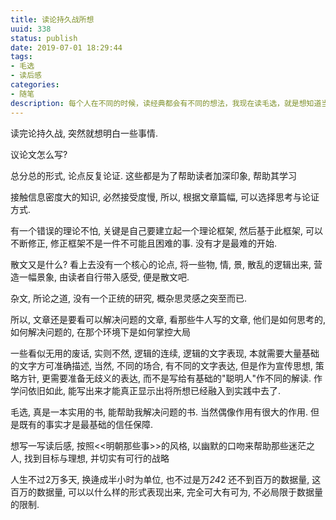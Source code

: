 ```yaml
---
title: 读论持久战所想
uuid: 338
status: publish
date: 2019-07-01 18:29:44
tags: 
- 毛选
- 读后感
categories: 
- 随笔
description: 每个人在不同的时候，读经典都会有不同的想法，我现在读毛选，就是想知道当初教员在那种困境下是如何行事的，以及是如何写文章的。
---
```


读完论持久战, 突然就想明白一些事情.

议论文怎么写? 

总分总的形式, 论点反复论证. 这些都是为了帮助读者加深印象, 帮助其学习

接触信息密度大的知识, 必然接受度慢, 所以, 根据文章篇幅, 可以选择思考与论证方式.

有一个错误的理论不怕, 关键是自己要建立起一个理论框架, 然后基于此框架, 可以不断修正, 
修正框架不是一件不可能且困难的事. 没有才是最难的开始. 

散文又是什么? 
看上去没有一个核心的论点, 将一些物, 情, 景, 散乱的逻辑出来, 营造一幅景象, 由读者自行带入感受, 便是散文吧.

杂文, 所论之道, 没有一个正统的研究, 概杂思灵感之突至而已. 

所以, 文章还是要看可以解决问题的文章, 看那些牛人写的文章, 他们是如何思考的, 如何解决问题的, 在那个环境下是如何掌控大局

一些看似无用的废话, 实则不然, 逻辑的连续, 逻辑的文字表现, 本就需要大量基础的文字方可准确描述, 
	当然, 不同的场合, 有不同的文字表达, 但是作为宣传思想, 策略方针, 更需要准备无歧义的表达,  而不是写给有基础的"聪明人"作不同的解读.
	作学问依旧如此, 能写出来才能真正显示出将所想已经融入到实践中去了. 

毛选, 真是一本实用的书, 能帮助我解决问题的书. 当然偶像作用有很大的作用. 但是既有的事实才是最基础的信任保障. 

想写一写读后感, 按照<<明朝那些事>>的风格, 以幽默的口吻来帮助那些迷茫之人, 找到目标与理想, 并切实有可行的战略

人生不过2万多天, 换逄成半小时为单位, 也不过是万*24*2 还不到百万的数据量,
	这百万的数据量, 可以以什么样的形式表现出来, 完全可大有可为, 不必局限于数据量的限制. 
